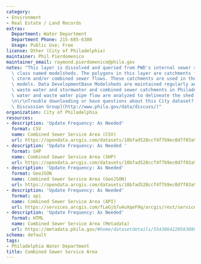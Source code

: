 ```yaml
---
category:
- Environment
- Real Estate / Land Records
extras:
  Department: Water Department
  Department Phone: 215-685-6300
  Usage: Public Use; Free
license: Other (City of Philadelphia)
maintainer: Phil Pierdomenico
maintainer_email: raymond.pierdomenico@phila.gov
notes: "This layer is dissolved and queried from PWD's internal sewer shed feature\
  \ class named modelsheds. The polygons in this layer are catchments for sanitary,\
  \ storm and/or combined sewer flows. These catchments are used in the hydraulic\
  \ models. Data DevelopmentBase Modelsheds are maintained regularly and delineate\
  \ waste water and stormwater and combined sewer catchments in Philadelphia. Storm\
  \ water and waste water pipe flow are analyzed to delineate the shed boundaries.\r\
  \n\r\nTrouble downloading or have questions about this City dataset? Visit the [OpenDataPhilly\
  \ Discussion Group](http://www.phila.gov/data/discuss/)"
organization: City of Philadelphia
resources:
- description: 'Update Frequency: As Needed'
  format: CSV
  name: Combined Sewer Service Area (CSV)
  url: https://opendata.arcgis.com/datasets/18bfad528ccf4f7b9ec0d7f03a9a786f_0.csv
- description: 'Update Frequency: As Needed '
  format: SHP
  name: Combined Sewer Service Area (SHP)
  url: https://opendata.arcgis.com/datasets/18bfad528ccf4f7b9ec0d7f03a9a786f_0.zip
- description: 'Update Frequency: As Needed'
  format: GeoJSON
  name: Combined Sewer Service Area (GeoJSON)
  url: https://opendata.arcgis.com/datasets/18bfad528ccf4f7b9ec0d7f03a9a786f_0.geojson
- description: 'Update Frequency: As Needed'
  format: api
  name: Combined Sewer Service Area (API)
  url: https://services.arcgis.com/fLeGjb7u4uXqeF9q/arcgis/rest/services/Combined_Sewer_Service_Area/FeatureServer/0/query?outFields=*&where=1%3D1
- description: 'Update Frequency: As Needed'
  format: HTML
  name: Combined Sewer Service Area (Metadata)
  url: https://metadata.phila.gov/#home/datasetdetails/5543864220583086178c4e6a/
schema: default
tags:
- Philadelphia Water Department
title: Combined Sewer Service Area
---
```

